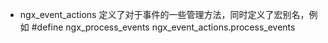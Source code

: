 - ngx_event_actions 定义了对于事件的一些管理方法，同时定义了宏别名，例如 #define ngx_process_events ngx_event_actions.process_events

